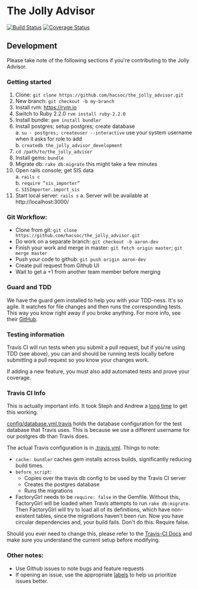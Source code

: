 # The Jolly Advisor

[![Build Status](https://travis-ci.org/hacsoc/the_jolly_advisor.svg?branch=master)](https://travis-ci.org/hacsoc/the_jolly_advisor)
[![Coverage Status](https://coveralls.io/repos/hacsoc/the_jolly_advisor/badge.svg?branch=master)](https://coveralls.io/r/hacsoc/the_jolly_advisor)

## Development

Please take note of the following sections if you're contributing to the Jolly Advisor.

### Getting started
1. Clone: `git clone https://github.com/hacsoc/the_jolly_advisor.git`
2. New branch: `git checkout -b my-branch`
3. Install rvm: https://rvm.io
4. Switch to Ruby 2.2.0 `rvm install ruby-2.2.0`
5. Install bundle: `gem install bundler`
6. Install postgres; setup postgres; create database  
 a. `su - postgres; createuser --interactive` use your system username when it asks for role to add  
 b. `createdb the_jolly_advisor_development`  
7. `cd /path/to/the_jolly_advisor`
8. Install gems: `bundle`
9. Migrate db: `rake db:migrate` this might take a few minutes
10. Open rails console; get SIS data  
 a. `rails c`  
 b. `require “sis_importer”`  
 c. `SISImporter.import_sis`  
11. Start local server: `rails s`
 a. Server will be available at http://localhost:3000/

### Git Workflow:
- Clone from git: `git clone https://github.com/hacsoc/the_jolly_advisor.git`
- Do work on a separate branch: `git checkout -b aaron-dev`
- Finish your work and merge in master: `git fetch origin master`; `git merge master`
- Push your code to github: `git push origin aaron-dev`
- Create pull request from Github UI
- Wait to get a +1 from another team member before merging

### Guard and TDD

We have the guard gem installed to help you with your TDD-ness. It's so agile.
It watches for file changes and then runs the corresponding tests. This way you
know right away if you broke anything. For more info, see their
[GitHub](https://github.com/guard/guard).

### Testing information

Travis CI will run tests when you submit a pull request, but if you're using TDD (see above), you can and should be running tests locally before submitting a pull request so you know your changes work.

If adding a new feature, you must also add automated tests and prove your coverage. 

### Travis CI Info

This is actually important info. It took Steph and Andrew a
[long time](https://twitter.com/andrew_mason1/status/589624768904744960) to
get this working.

[config/database.yml.travis](config/database.yml.travis) holds the database
configuration for the test database that Travis uses. This is because we use
a different username for our postgres db than Travis does.

The actual Travis configuration is in [.travis.yml](.travis.yml). Things to note:
* `cache: bundler` caches gem installs across builds, significantly reducing build times.
* `before_script`:
  * Copies over the travis db config to be used by the Travis CI server
  * Creates the postgres database
  * Runs the migrations
* FactoryGirl needs to be `require: false` in the Gemfile. Without this, FactoryGirl will
be loaded when Travis attempts to run `rake db:migrate`. Then FactoryGirl will try to load
all of its definitions, which have non-existent tables, since the migrations haven't been run.
Now you have circular dependencies and, your build fails. Don't do this. Require false.

Should you ever need to change this, please refer to the [Travis-CI Docs](http://docs.travis-ci.com/) and make sure you understand the current setup before modifying.

### Other notes:

- Use Github issues to note bugs and feature requests
- If opening an issue, use the appropriate [labels](https://github.com/hacsoc/the_jolly_advisor/labels) to help us prioritize issues better.

